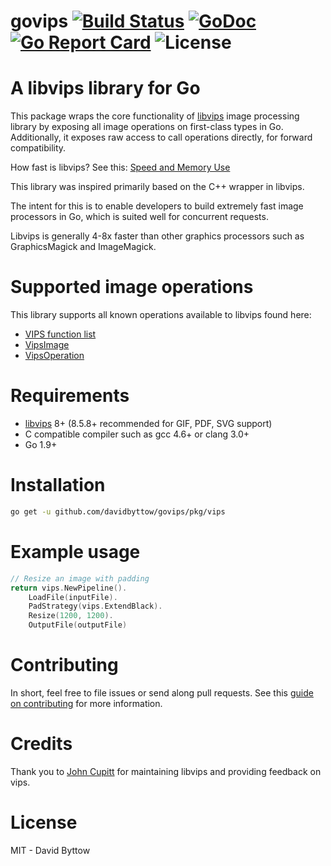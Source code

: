# govips [![Build Status](https://travis-ci.org/davidbyttow/vips.svg)](https://travis-ci.org/davidbyttow/govips) [![GoDoc](https://godoc.org/github.com/davidbyttow/govips?status.svg)](https://godoc.org/github.com/davidbyttow/govips) [![Go Report Card](http://goreportcard.com/badge/davidbyttow/govips)](http://goreportcard.com/report/davidbyttow/govips) ![License](https://img.shields.io/badge/license-MIT-blue.svg)

# A libvips library for Go
This package wraps the core functionality of [libvips](https://github.com/jcupitt/libvips) image processing library by exposing all image operations on first-class types in Go. Additionally, it exposes raw access to call operations directly, for forward compatibility.

How fast is libvips? See this: [Speed and Memory Use](https://github.com/jcupitt/libvips/wiki/Speed-and-memory-use)

This library was inspired primarily based on the C++ wrapper in libvips.

The intent for this is to enable developers to build extremely fast image processors in Go, which is suited well for concurrent requests.

Libvips is generally 4-8x faster than other graphics processors such as GraphicsMagick and ImageMagick.

# Supported image operations
This library supports all known operations available to libvips found here:
- [VIPS function list](http://jcupitt.github.io/libvips/API/current/VipsImage.html)
- [VipsImage](http://jcupitt.github.io/libvips/API/current/VipsImage.html)
- [VipsOperation](http://jcupitt.github.io/libvips/API/current/VipsOperation.html)

# Requirements
- [libvips](https://github.com/jcupitt/libvips) 8+ (8.5.8+ recommended for GIF, PDF, SVG support)
- C compatible compiler such as gcc 4.6+ or clang 3.0+
- Go 1.9+

# Installation
```bash
go get -u github.com/davidbyttow/govips/pkg/vips
```

# Example usage
```go
// Resize an image with padding
return vips.NewPipeline().
	LoadFile(inputFile).
	PadStrategy(vips.ExtendBlack).
	Resize(1200, 1200).
	OutputFile(outputFile)
```

# Contributing
In short, feel free to file issues or send along pull requests. See this [guide on contributing](https://github.com/davidbyttow/govips/blob/master/CONTRIBUTING.md) for more information.

# Credits
Thank you to [John Cupitt](https://github.com/jcupitt) for maintaining libvips and providing feedback on vips.

# License
MIT - David Byttow

